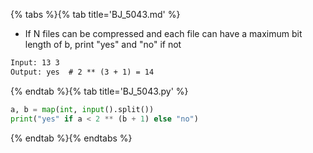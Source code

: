 {% tabs %}{% tab title='BJ_5043.md' %}

* If N files can be compressed and each file can have a maximum bit length of b, print "yes" and "no" if not

```txt
Input: 13 3
Output: yes  # 2 ** (3 + 1) = 14
```

{% endtab %}{% tab title='BJ_5043.py' %}

```py
a, b = map(int, input().split())
print("yes" if a < 2 ** (b + 1) else "no")
```

{% endtab %}{% endtabs %}
